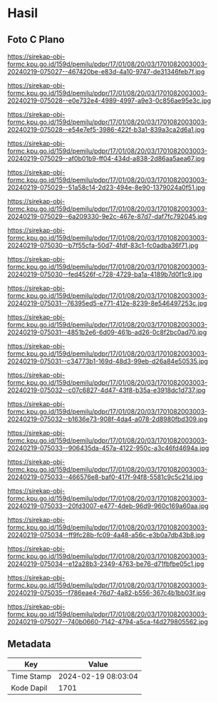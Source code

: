 # Hasil

## Foto C Plano

https://sirekap-obj-formc.kpu.go.id/159d/pemilu/pdpr/17/01/08/20/03/1701082003003-20240219-075027--467420be-e83d-4a10-9747-de31346feb7f.jpg

https://sirekap-obj-formc.kpu.go.id/159d/pemilu/pdpr/17/01/08/20/03/1701082003003-20240219-075028--e0e732e4-4989-4997-a9e3-0c856ae95e3c.jpg

https://sirekap-obj-formc.kpu.go.id/159d/pemilu/pdpr/17/01/08/20/03/1701082003003-20240219-075028--e54e7ef5-3986-422f-b3a1-839a3ca2d6a1.jpg

https://sirekap-obj-formc.kpu.go.id/159d/pemilu/pdpr/17/01/08/20/03/1701082003003-20240219-075029--af0b01b9-ff04-434d-a838-2d86aa5aea67.jpg

https://sirekap-obj-formc.kpu.go.id/159d/pemilu/pdpr/17/01/08/20/03/1701082003003-20240219-075029--51a58c14-2d23-494e-8e90-1379024a0f51.jpg

https://sirekap-obj-formc.kpu.go.id/159d/pemilu/pdpr/17/01/08/20/03/1701082003003-20240219-075029--6a209330-9e2c-467e-87d7-daf7fc792045.jpg

https://sirekap-obj-formc.kpu.go.id/159d/pemilu/pdpr/17/01/08/20/03/1701082003003-20240219-075030--b7f55cfa-50d7-4fdf-83c1-fc0adba36f71.jpg

https://sirekap-obj-formc.kpu.go.id/159d/pemilu/pdpr/17/01/08/20/03/1701082003003-20240219-075030--fed4526f-c728-4729-ba1a-4189b7d0f1c9.jpg

https://sirekap-obj-formc.kpu.go.id/159d/pemilu/pdpr/17/01/08/20/03/1701082003003-20240219-075031--76395ed5-e771-412e-8239-8e546497253c.jpg

https://sirekap-obj-formc.kpu.go.id/159d/pemilu/pdpr/17/01/08/20/03/1701082003003-20240219-075031--4851b2e6-6d09-461b-ad26-0c8f2bc0ad70.jpg

https://sirekap-obj-formc.kpu.go.id/159d/pemilu/pdpr/17/01/08/20/03/1701082003003-20240219-075031--c34773b1-169d-48d3-99eb-d26a84e50535.jpg

https://sirekap-obj-formc.kpu.go.id/159d/pemilu/pdpr/17/01/08/20/03/1701082003003-20240219-075032--c07c6827-4d47-43f8-b35a-e3918dc1d737.jpg

https://sirekap-obj-formc.kpu.go.id/159d/pemilu/pdpr/17/01/08/20/03/1701082003003-20240219-075032--b1636e73-908f-4da4-a078-2d8980fbd309.jpg

https://sirekap-obj-formc.kpu.go.id/159d/pemilu/pdpr/17/01/08/20/03/1701082003003-20240219-075033--906435da-457a-4122-950c-a3c46fd4694a.jpg

https://sirekap-obj-formc.kpu.go.id/159d/pemilu/pdpr/17/01/08/20/03/1701082003003-20240219-075033--466576e8-baf0-417f-94f8-5581c9c5c21d.jpg

https://sirekap-obj-formc.kpu.go.id/159d/pemilu/pdpr/17/01/08/20/03/1701082003003-20240219-075033--20fd3007-e477-4deb-96d9-960c169a60aa.jpg

https://sirekap-obj-formc.kpu.go.id/159d/pemilu/pdpr/17/01/08/20/03/1701082003003-20240219-075034--ff9fc28b-fc09-4a48-a56c-e3b0a7db43b8.jpg

https://sirekap-obj-formc.kpu.go.id/159d/pemilu/pdpr/17/01/08/20/03/1701082003003-20240219-075034--e12a28b3-2349-4763-be76-d71fbfbe05c1.jpg

https://sirekap-obj-formc.kpu.go.id/159d/pemilu/pdpr/17/01/08/20/03/1701082003003-20240219-075035--f786eae4-76d7-4a82-b556-367c4b1bb03f.jpg

https://sirekap-obj-formc.kpu.go.id/159d/pemilu/pdpr/17/01/08/20/03/1701082003003-20240219-075027--740b0660-7142-4794-a5ca-f4d279805562.jpg


## Metadata

| Key        | Value               |
| ---------- | ------------------- |
| Time Stamp | 2024-02-19 08:03:04 |
| Kode Dapil | 1701                |



